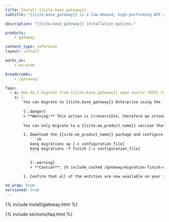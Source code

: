 ```yaml
---
title: Install {{site.base_gateway}}
subtitle: "{{site.base_gateway}} is a low-demand, high-performing API gateway. You can set up {{site.base_gateway}} with Konnect, or install it on various self-managed systems."

description: "{{site.base_gateway}} installation options."

products:
    - gateway

content_type: reference
layout: install

works_on:
    - on-prem

breadcrumbs:
    - /gateway/

faqs:
  - q: How do I migrate from {{site.base_gateway}} open source (OSS) to {{site.base_gateway}} Enterprise?
    a: |
        You can migrate to {{site.base_gateway}} Enterprise using the `kong migrations` CLI commands.
        
        {:.danger}
        > **Warning:** This action is irreversible, therefore we strongly recommend [backing up](/gateway/upgrade/backup-and-restore/) your production data before migrating from {{site.base_gateway}} OSS to {{site.ee_product_name}}.
        
        You can only migrate to a {{site.ee_product_name}} version that supports the same OSS version. For example, if you want to migrate to {{site.ee_product_name}} 3.10, you must upgrade to {{site.base_gateway}} OSS 3.10 first.

        1. Download the {{site.ee_product_name}} package and configure it to point to the same data store as your {{site.base_gateway}} OSS node. The migration command expects the data store to be up to date on any pending migration:
           ```sh
           kong migrations up [-c configuration_file]
           kong migrations -f finish [-c configuration_file]
           ```

           {:.warning}
           > **Caution**: {% include_cached /gateway/migration-finish-warning.md %}

        1. Confirm that all of the entities are now available on your {{site.ee_product_name}} node.

no_wrap: true
versioned: true
---
```


{% include install/gateway.html %}

{% include sections/faq.html %}